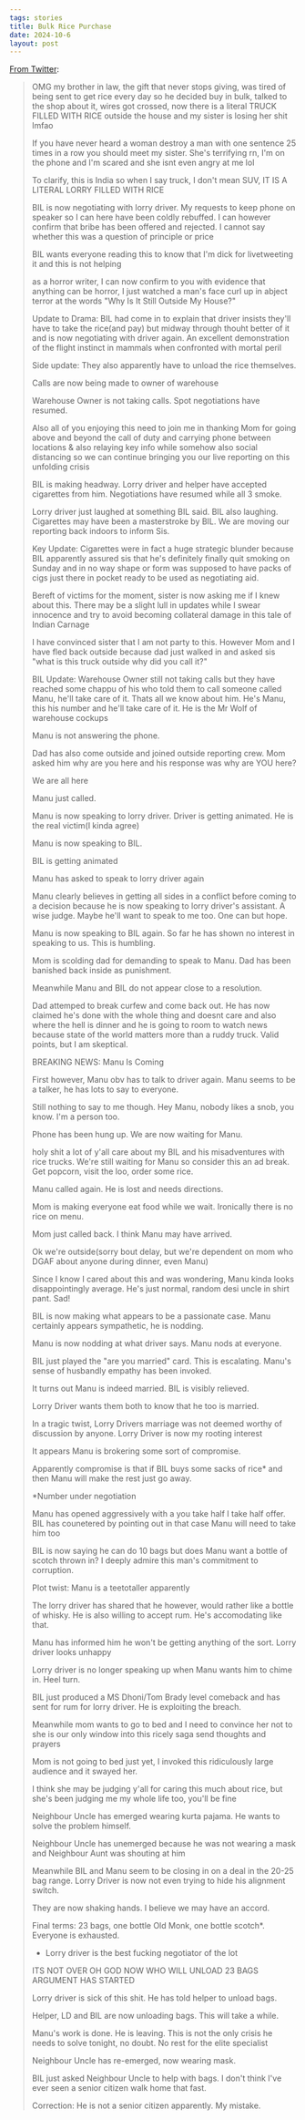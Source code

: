 ```yaml
---
tags: stories
title: Bulk Rice Purchase
date: 2024-10-6
layout: post
---
```


[From Twitter](https://x.com/nameshiv/status/1301521850552315904):

> OMG my brother in law, the gift that never stops giving, was tired of being sent to get rice every day so he decided buy in bulk, talked to the shop about it, wires got crossed, now there is a literal TRUCK FILLED WITH RICE outside the house and my sister is losing her shit lmfao
>
> If you have never heard a woman destroy a man with one sentence 25 times in a row you should meet my sister. She's terrifying rn, I'm on the phone and I'm scared and she isnt even angry at me lol
> 
> To clarify, this is India so when I say truck, I don't mean SUV, IT IS A LITERAL LORRY FILLED WITH RICE
> 
> BIL is now negotiating with lorry driver. My requests to keep phone on speaker so I can here have been coldly rebuffed. I can however confirm that bribe has been offered and rejected. I cannot say whether this was a question of principle or price
> 
> BIL wants everyone reading this to know that I'm  dick for livetweeting it and this is not helping
> 
> as a horror writer, I can now confirm to you with evidence that anything can be horror, I just watched a man's face curl up in abject terror at the words "Why Is It Still Outside My House?"
> 
> Update to Drama: BIL had come in to explain that driver insists they'll have to take the rice(and pay) but midway through thouht better of it and is now negotiating with driver again. An excellent demonstration of the flight instinct in mammals when confronted with mortal peril
> 
> Side update: They also apparently have to unload the rice themselves.
> 
> Calls are now being made to owner of warehouse
> 
> Warehouse Owner is not taking calls. Spot negotiations have resumed.
> 
> Also all of you enjoying this need to join me in thanking Mom for going above and beyond the call of duty and carrying phone between locations & also relaying key info while somehow also social distancing so we can continue bringing you our live reporting on this unfolding crisis
> 
> BIL is making headway. Lorry driver and helper have accepted cigarettes from him. Negotiations have resumed while all 3 smoke.
> 
> Lorry driver just laughed at something BIL said. BIL also laughing. Cigarettes may have been a masterstroke by BIL. We are moving our reporting back indoors to inform Sis.
> 
> Key Update: Cigarettes were in fact a huge strategic blunder because BIL apparently assured sis that he's definitely finally quit smoking on Sunday and in no way shape or form was supposed to have packs of cigs just there in pocket ready to be used as negotiating aid.
> 
> Bereft of victims for the moment, sister is now asking me if I knew about this. There may be a slight lull in updates while I swear innocence and try to avoid becoming collateral damage in this tale of Indian Carnage
> 
> I have convinced sister that I am not party to this. However Mom and I have fled back outside because dad just walked in and asked sis "what is this truck outside why did you call it?"
> 
> BIL Update: Warehouse Owner still not taking calls but they have reached some chappu of his who told them to call someone called Manu, he'll take care of it. Thats all we know about him. He's Manu, this his number and he'll take care of it.  He is the Mr Wolf of warehouse cockups
> 
> Manu is not answering the phone.
> 
> Dad has also come outside and joined outside reporting crew. Mom asked him why are you here and his response was why are YOU here?
> 
> We are all here
> 
> Manu just called.
> 
> Manu is now speaking to lorry driver. Driver is getting animated. He is the real victim(I kinda agree)
> 
> Manu is now speaking to BIL.
> 
> BIL is getting animated
> 
> Manu has asked to speak to lorry driver again
> 
> Manu clearly believes in getting all sides in a conflict before coming to a decision because he is now speaking to lorry driver's assistant. A wise judge. Maybe he'll want to speak to me too. One can but hope.
> 
> Manu is now speaking to BIL again. So far he has shown no interest in speaking to us. This is humbling.
> 
> Mom is scolding dad for demanding to speak to Manu. Dad has been banished back inside as punishment.
> 
> Meanwhile Manu and BIL do not appear close to a resolution.
> 
> Dad attemped to break curfew and come back out. He has now claimed he's done with the whole thing and doesnt care and also where the hell is dinner and he is going to room to watch news because state of the world matters more than a ruddy truck. 
> Valid points, but I am skeptical.
> 
> BREAKING NEWS: Manu Is Coming
> 
> First however, Manu obv has to talk to driver again. Manu seems to be a talker, he has lots to say to everyone.
> 
> Still nothing to say to me though. Hey Manu, nobody likes a snob, you know. I'm a person too.
> 
> Phone has been hung up. We are now waiting for Manu.
> 
> holy shit a lot of y'all care about my BIL and his misadventures with rice trucks. We're still waiting for Manu so consider this an ad break. Get popcorn, visit the loo, order some rice.
> 
> Manu called again. He is lost and needs directions.
> 
> Mom is making everyone eat food while we wait. Ironically there is no rice on menu.
> 
> Mom just called back. I think Manu may have arrived.
> 
> Ok we're outside(sorry bout delay, but we're dependent on mom who DGAF about anyone during dinner, even Manu)
> 
> Since I know I cared about this and was wondering, Manu kinda looks disappointingly average. He's just  normal, random desi uncle in shirt pant. Sad!
> 
> BIL is now making what appears to be a passionate case. Manu certainly appears sympathetic, he is nodding.
> 
> Manu is now nodding at what driver says. Manu nods at everyone.
> 
> BIL just played the "are you married" card. This is escalating. Manu's sense of husbandly empathy has been invoked.
> 
> It turns out Manu is indeed married. BIL is visibly relieved.
> 
> Lorry Driver wants them both to know that he too is married.
> 
> In a tragic twist, Lorry Drivers marriage was not deemed worthy of discussion by anyone. Lorry Driver is now my rooting interest
> 
> It appears Manu is brokering some sort of compromise.
> 
> Apparently compromise is that if BIL buys some sacks of rice* and then Manu will make the rest just go away.
> 
> *Number under negotiation
> 
> Manu has opened aggressively with a you take half I take half offer. BIL has counetered by pointing out in that case Manu will need to take him too
> 
> BIL is now saying he can do 10 bags but does Manu want a bottle of scotch thrown in? I deeply admire this man's commitment to corruption.
> 
> Plot twist: Manu is a teetotaller apparently
> 
> The lorry driver has shared that he however, would rather like a bottle of whisky. He is also willing to accept rum. He's accomodating like that.
> 
> Manu has informed him he won't be getting anything of the sort. Lorry driver looks unhappy
> 
> Lorry driver is no longer speaking up when Manu wants him to chime in. Heel turn.
> 
> BIL just produced a MS Dhoni/Tom Brady level comeback and has sent for rum for lorry driver. He is exploiting the breach.
> 
> Meanwhile mom wants to go to bed and I need to convince her not to she is our only window into this ricely saga send thoughts and prayers
> 
> Mom is not going to bed just yet, I invoked this ridiculously large audience and it swayed her.
> 
> I think she may be judging y'all for caring this much about rice, but she's been judging me my whole life too, you'll be fine
> 
> Neighbour Uncle has emerged wearing kurta pajama. He wants to solve the problem himself.
> 
> Neighbour Uncle has unemerged because he was not wearing a mask and Neighbour Aunt was shouting at him
> 
> Meanwhile BIL and Manu seem to be closing in on a deal in the 20-25 bag range. Lorry Driver is now not even trying to hide his alignment switch.
> 
> They are now shaking hands. I believe we may have an accord.
> 
> Final terms: 23 bags, one bottle Old Monk, one bottle scotch*. Everyone is exhausted. 
> 
> * Lorry driver is the best fucking negotiator of the lot
> 
> ITS NOT OVER OH GOD NOW WHO WILL UNLOAD 23 BAGS ARGUMENT HAS STARTED
> 
> Lorry driver is sick of this shit. He has told helper to unload bags.
> 
> Helper, LD and BIL are now unloading bags. This will take a while.
> 
> Manu's work is done. He is leaving. This is not the only crisis he needs to solve tonight, no doubt. No rest for the elite specialist
> 
> Neighbour Uncle has re-emerged, now wearing mask.
> 
> BIL just asked Neighbour Uncle to help with bags.  I don't think I've ever seen a senior citizen walk home that fast.
> 
> Correction: He is not a senior citizen apparently. My mistake.